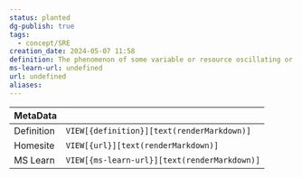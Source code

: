 ```yaml
---
status: planted
dg-publish: true
tags:
  - concept/SRE
creation_date: 2024-05-07 11:58
definition: The phenomenon of some variable or resource oscillating or alternating rapidly between two states
ms-learn-url: undefined
url: undefined
aliases:
---
```


| MetaData   |                                              |
| ---------- | -------------------------------------------- |
| Definition | `VIEW[{definition}][text(renderMarkdown)]`   |
| Homesite   | `VIEW[{url}][text(renderMarkdown)]`          |
| MS Learn   | `VIEW[{ms-learn-url}][text(renderMarkdown)]` |

